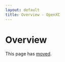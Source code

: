 ```yaml
---
layout: default
title: Overview - OpenXC
---
```


<div class="page-header">
    <h1>Overview</h1>
</div>

This page has [moved](/overview).
